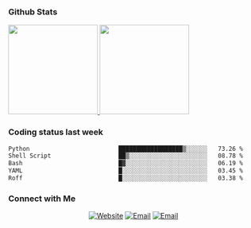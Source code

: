 
### Github Stats

<a href="https://github.com/lileixuan">
  <img height="180em" src="https://github-readme-stats.vercel.app/api?username=lileixuan&theme=buefy&show_icons=true" />
  <img height="180em" src="https://github-readme-stats.vercel.app/api/top-langs/?username=lileixuan&theme=buefy&layout=compact" />
</a>

### Coding status last week 

<!--START_SECTION:waka-->

```txt
Python                         ██████████████████▒░░░░░░   73.26 %
Shell Script                   ██▒░░░░░░░░░░░░░░░░░░░░░░   08.78 %
Bash                           █▓░░░░░░░░░░░░░░░░░░░░░░░   06.19 %
YAML                           █░░░░░░░░░░░░░░░░░░░░░░░░   03.45 %
Roff                           █░░░░░░░░░░░░░░░░░░░░░░░░   03.38 %
```

<!--END_SECTION:waka-->

### Connect with Me 

<p align="center">
<a href="https://www.koomu.cn/"><img alt="Website" src="https://img.shields.io/badge/Website-www.koomu.cn-blue?style=flat-square&logo=google-chrome"></a>
<a href="mailto:lileixuan@gmail.com"><img alt="Email" src="https://img.shields.io/badge/Email-lileixuan@gmail.com-blue?style=flat-square&logo=gmail"></a>
<a href="https://www.koomu.cn/rss/"><img alt="Email" src="https://img.shields.io/badge/RSS-www.koomu.cn%2Frss%2F-blue?style=flat-square&logo=rss"></a>


</p>
